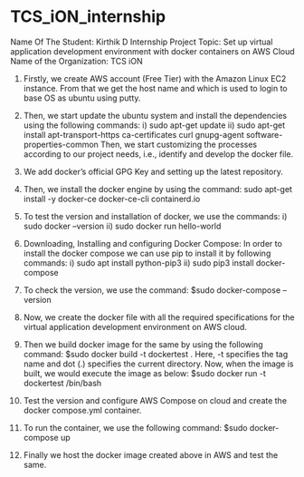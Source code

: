 # TCS_iON_internship
Name Of The Student: Kirthik D
Internship Project Topic: Set up virtual application development environment with docker containers on AWS Cloud
Name of the Organization: TCS iON


1.	Firstly, we create AWS account (Free Tier) with the Amazon Linux EC2 instance. From that we get the host name and which is used to login to base OS as ubuntu using putty.

2.	Then, we start update the ubuntu system and install the dependencies using the following commands:
i)	sudo apt-get update
ii)	sudo apt-get install apt-transport-https ca-certificates curl gnupg-agent software-properties-common
Then, we start customizing the processes according to our project needs, i.e., identify and develop the docker file.

3.	We add docker’s official GPG Key and setting up the latest repository.

4.	Then, we install the docker engine by using the command: sudo apt-get install -y docker-ce docker-ce-cli containerd.io

5.	To test the version and installation of docker, we use the commands: 
i)	sudo docker –version
ii)	sudo docker run hello-world

6.	Downloading, Installing and configuring Docker Compose: In order to install the docker compose we can use pip to install it by following commands:
i)	sudo apt install python-pip3
ii)	sudo pip3 install docker-compose

7.	To check the version, we use the command: $sudo docker-compose –version

8.	Now, we create the docker file with all the required specifications for the virtual application development environment on AWS cloud.

9.	Then we build docker image for the same by using the following command:
$sudo docker build -t dockertest .
Here, -t specifies the tag name and dot (.) specifies the current directory.
Now, when the image is  built, we would execute the image as below:
$sudo docker run -t dockertest /bin/bash

10.	Test the version and configure AWS Compose on cloud and create the docker compose.yml container.

11.	To run the container, we use the following command: 
$sudo docker-compose up  

12.	Finally we host the docker image created above in AWS and test the same.
